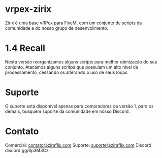 # vrpex-zirix
Zirix é uma base vRPex para FiveM, com um conjunto de scripts da comunidade e do nosso grupo de desenvolimento.

# 1.4 Recall
Nesta versão reorganizamos alguns scripts para melhor otimização do seu conjunto. Atacamos alguns scritps que possuiam um alto nivel de processamento, cessando os alterando o uso de seus loops.

# Suporte
O suporte está disponível apenas para compradores da versão 1, para os demais, busquem suporte da comunidade em nosso Discord.

# Contato
Comercial: contato@ziraflix.com
Suporte: suporte@ziraflix.com
Discord: discord.gg/6p3M3Cz
